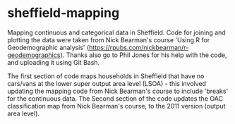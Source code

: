 sheffield-mapping
=================

Mapping continuous and categorical data in Sheffield. Code for joining and plotting the data were taken from Nick Bearman's course 'Using R for Geodemographic analysis' (https://rpubs.com/nickbearman/r-geodemographics). Thanks also go to Phil Jones for his help with the code, and uploading it using Git Bash.

The first section of code maps households in Sheffield that have no cars/vans at the lower super output area level (LSOA) - this involved updating the mapping code from Nick Bearman's course to include 'breaks' for the continuous data. The Second section of the code updates the OAC classification map from Nick Bearman's course, to the 2011 version (output area level). 
